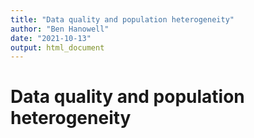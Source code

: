 ```yaml
---
title: "Data quality and population heterogeneity"
author: "Ben Hanowell"
date: "2021-10-13"
output: html_document
---
```


# Data quality and population heterogeneity
